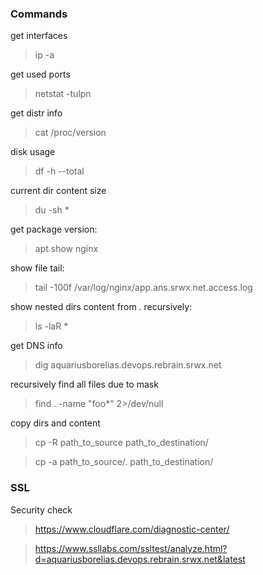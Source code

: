 ### Commands

get interfaces
> ip -a

get used ports
> netstat -tulpn

get distr info
> cat /proc/version

disk usage
> df -h --total

current dir content size
> du -sh *

get package version:
> apt show nginx

show file tail:
> tail -100f /var/log/nginx/app.ans.srwx.net.access.log 

show nested dirs content from . recursively:
> ls -laR *

get DNS info
> dig aquariusborelias.devops.rebrain.srwx.net

recursively find all files due to mask
> find . -name "foo*" 2>/dev/null

copy dirs and content
> cp -R path_to_source path_to_destination/

> cp -a path_to_source/. path_to_destination/

### SSL 

Security check

> https://www.cloudflare.com/diagnostic-center/

> https://www.ssllabs.com/ssltest/analyze.html?d=aquariusborelias.devops.rebrain.srwx.net&latest

